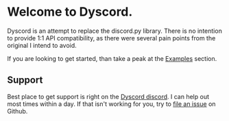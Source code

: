 # Welcome to Dyscord.

Dyscord is an attempt to replace the discord.py library. There is no intention to provide 1:1 API compatibility, as there were several pain points from the original I intend to avoid.

If you are looking to get started, than take a peak at the [Examples](#examples) section.

## Support

Best place to get support is right on the [Dyscord discord](https://discord.gg/Q9NFzgZx). I can help out most times within a day. If that isn't working for you, try to [file an issue](https://github.com/isbe-house/dyscord/issues/new/choose) on Github.
